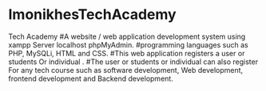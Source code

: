 # ImonikhesTechAcademy
Tech Academy
#A website / web application development system using xampp
Server localhost phpMyAdmin.
#programming languages such as PHP, MySQLi, HTML and CSS.
#This web application registers a user or students
Or individual .
#The user or students or individual can also register
For any tech course such as software development,
Web development, frontend development and
Backend development.

